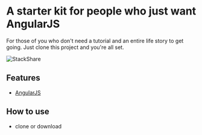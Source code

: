 # A starter kit for people who just want AngularJS

For those of you who don't need a tutorial and an entire life story to get going. Just clone this project and you're all set.

![StackShare](https://img.shields.io/badge/tech-stack-0690fa.svg?style=flat)

## Features

* [AngularJS](https://angularjs.org)

## How to use

* clone or download
